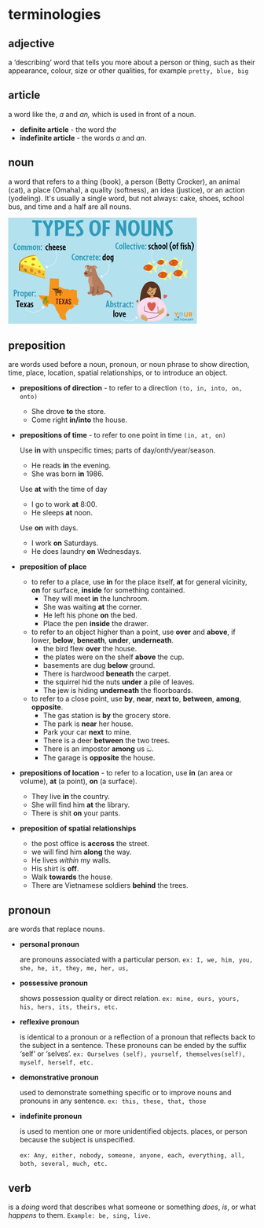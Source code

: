 # terminologies

## adjective

a ‘describing’ word that
tells you more about a person or thing,
such as their appearance, colour, size
or other qualities, for example `pretty, blue, big`

## article
a word like the, *a* and *an,* which is used in front of a noun.
- **definite article** - the word *the*
- **indefinite article** - the words *a* and *an*.

## noun

a word that refers to a thing (book), a person (Betty Crocker), an animal (cat), a place (Omaha), a quality (softness), an idea (justice), or an action (yodeling). It's usually a single word, but not always: cake, shoes, school bus, and time and a half are all nouns.

![noun](imgs/typesOfNouns.jpg?raw=true "noun")

## preposition
are words used before a noun, pronoun, or noun phrase to show direction, time, place, location, spatial relationships, or to introduce an object. 
- **prepositions of direction** - to refer to a direction `(to, in, into, on, onto)`
    - She drove **to** the store.
    - Come right **in/into** the house.
- **prepositions of time** - to refer to one point in time `(in, at, on)`
    
    Use **in** with unspecific times; parts of day/onth/year/season.
    - He reads **in** the evening.
    - She was born **in** 1986.
    
    Use **at** with the time of day
    - I go to work **at** 8:00.
    - He sleeps **at** noon.
    
    Use **on** with days.
    - I work **on** Saturdays.
    - He does laundry **on** Wednesdays.
- **preposition of place** 
    - to refer to a place, use **in** for the place itself, **at** for general vicinity, **on** for surface, **inside** for something contained.
        - They will meet **in** the lunchroom.
        - She was waiting **at** the corner.
        - He left his phone **on** the bed.
        - Place the pen **inside** the drawer.
    - to refer to an object higher than a point, use **over** and **above**, if lower, **below**, **beneath**, **under**, **underneath**. 
        - the bird flew **over** the house.
        - the plates were on the shelf **above** the cup.
        - basements are dug **below** ground.
        - There is hardwood **beneath** the carpet.
        - the squirrel hid the nuts **under** a pile of leaves.
        - The jew is hiding **underneath** the floorboards.
    - to refer to a close point, use **by**, **near**, **next to**, **between**, **among**, **opposite**.
        - The gas station is **by** the grocery store.
        - The park is **near** her house.
        - Park your car **next** to mine.
        - There is a deer **between** the two trees.
        - There is an impostor **among** us ඞ.
        - The garage is **opposite** the house.
- **prepositions of location** - to refer to a location, use **in** (an area or volume), **at** (a point), **on** (a surface).
    - They live **in** the country.
    - She will find him **at** the library.
    - There is shit **on** your pants.
- **preposition of spatial relationships** 
    - the post office is **accross** the street.
    - we will find him **along** the way.
    - He lives *within* my walls.
    - His shirt is **off**.
    - Walk **towards** the house.
    - There are Vietnamese soldiers **behind** the trees.

## pronoun
are words that replace nouns.
- **personal pronoun**
        
    are  pronouns associated with a particular person.
    `ex: I, we, him, you, she, he, it, they, me, her, us,`
- **possessive pronoun**

    shows possession quality or direct relation.
    `ex: mine, ours, yours, his, hers, its, theirs, etc.`

- **reflexive pronoun**

    is identical to a pronoun or a reflection of a pronoun that reflects back to the subject in a sentence. These pronouns can be ended by the suffix ‘self’ or ‘selves’.
    `ex: Ourselves (self), yourself, themselves(self), myself, herself, etc.`

- **demonstrative pronoun**

    used to demonstrate something specific or to improve nouns and pronouns in any sentence.
    `ex: this, these, that, those`

- **indefinite pronoun**

    is used to mention one or more unidentified objects. places, or person because the subject is unspecified.

    `ex: Any, either, nobody, someone, anyone, each, everything, all, both, several, much, etc.`


## verb 
is a *doing* word that describes what someone or something *does*, *is*, or what *happens* to them.
`Example: be, sing, live.`